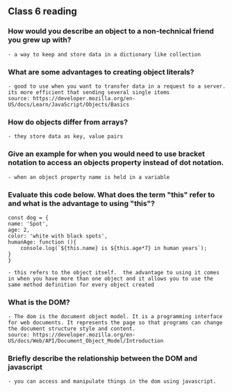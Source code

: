 ## Class 6 reading

### How would you describe an object to a non-technical friend you grew up with?
    - a way to keep and store data in a dictionary like collection

### What are some advantages to creating object literals?
    - good to use when you want to transfer data in a request to a server.  its more efficient that sending several single items
    source: https://developer.mozilla.org/en-US/docs/Learn/JavaScript/Objects/Basics

### How do objects differ from arrays?
    - they store data as key, value pairs

### Give an example for when you would need to use bracket notation to access an objects property instead of dot notation.
    - when an object property name is held in a variable

### Evaluate this code below. What does the term "this" refer to and what is the advantage to using "this"?

    const dog = {
    name: 'Spot',
    age: 2,
    color: 'white with black spots',
    humanAge: function (){
        console.log(`${this.name} is ${this.age*7} in human years`);
    }
    }

    - this refers to the object itself.  the advantage to using it comes in when you have more than one object and it allows you to use the same method definition for every object created


### What is the DOM?
    - The dom is the document object model. It is a programming interface for web documents. It represents the page so that programs can change the document structure style and content.
    source: https://developer.mozilla.org/en-US/docs/Web/API/Document_Object_Model/Introduction

### Briefly describe the relationship between the DOM and javascript
    - you can access and manipulate things in the dom using javascript.  

